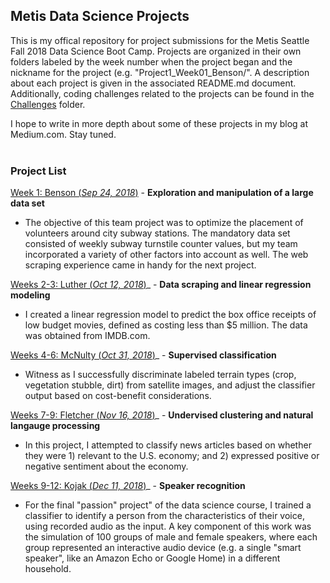 ## Metis Data Science Projects

This is my offical repository for project submissions for the Metis Seattle Fall 2018 Data Science Boot Camp. Projects are organized in their own folders labeled by the week number when the project began and the nickname for the project (e.g. "Project1_Week01_Benson/". A description about each project is given in the associated README.md document. Additionally, coding challenges related to the projects can be found in the [Challenges](Challenges/) folder.

I hope to write in more depth about some of these projects in my blog at Medium.com. Stay tuned.  
&nbsp;


### Project List

[Week 1:  Benson (_Sep 24, 2018_)](Project1_Week01_Benson/) - __Exploration and manipulation of a large data set__
- The objective of this team project was to optimize the placement of volunteers around city subway stations. The mandatory data set consisted of weekly subway turnstile counter values, but my team incorporated a variety of other factors into account as well. The web scraping experience came in handy for the next project.
    
[Weeks 2-3:  Luther (_Oct 12, 2018_)](Project2_Week02_Luther/)_ - __Data scraping and linear regression modeling__
- I created a linear regression model to predict the box office receipts of low budget movies, defined as costing less than $5 million. The data was obtained from IMDB.com.

[Weeks 4-6:  McNulty (_Oct 31, 2018_)](Project3_Week04_McNulty/)_ - __Supervised classification__
- Witness as I successfully discriminate labeled terrain types (crop, vegetation stubble, dirt) from satellite images, and adjust the classifier output based on cost-benefit considerations.

[Weeks 7-9:  Fletcher (_Nov 16, 2018_)](Project4_Week07_Fletcher/)_ - __Undervised clustering and natural langauge processing__
- In this project, I attempted to classify news articles based on whether they were 1) relevant to the U.S. economy; and 2) expressed positive or negative sentiment about the economy.

[Weeks 9-12:  Kojak (_Dec 11, 2018_)](Project5_Week09_Kojak/)_ - __Speaker recognition__
- For the final "passion" project" of the data science course, I trained a classifier to identify a person from the characteristics of their voice, using recorded audio as the input. A key component of this work was the simulation of 100 groups of male and female speakers, where each group represented an interactive audio device (e.g. a single "smart speaker", like an Amazon Echo or Google Home) in a different household.

